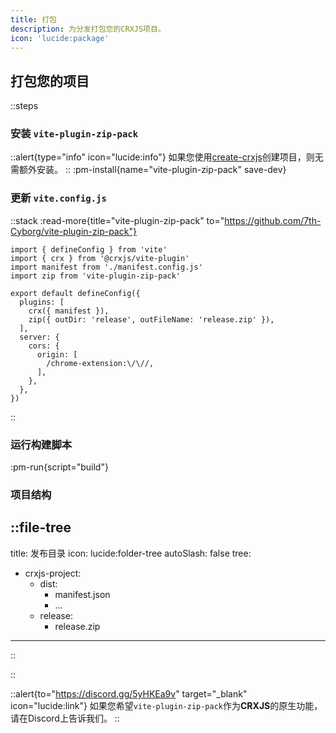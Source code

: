 ```yaml
---
title: 打包
description: 为分发打包您的CRXJS项目。
icon: 'lucide:package'
---
```


## 打包您的项目
::steps
### 安装 `vite-plugin-zip-pack`

::alert{type="info" icon="lucide:info"}
  如果您使用[create-crxjs](/guide/installation/create-crxjs)创建项目，则无需额外安装。
::
:pm-install{name="vite-plugin-zip-pack" save-dev}


### 更新 `vite.config.js`

::stack
:read-more{title="vite-plugin-zip-pack" to="https://github.com/7th-Cyborg/vite-plugin-zip-pack"}
```js{4, 9} [vite.config.js]
import { defineConfig } from 'vite'
import { crx } from '@crxjs/vite-plugin'
import manifest from './manifest.config.js'
import zip from 'vite-plugin-zip-pack'

export default defineConfig({
  plugins: [
    crx({ manifest }),
    zip({ outDir: 'release', outFileName: 'release.zip' }),
  ],
  server: {
    cors: {
      origin: [
        /chrome-extension:\/\//,
      ],
    },
  },
})
```
::
### 运行构建脚本
:pm-run{script="build"}

### 项目结构

::file-tree
---
title: 发布目录
icon: lucide:folder-tree
autoSlash: false
tree:
  - crxjs-project:
    - dist:
      - manifest.json
      - ...
    - release:
      - release.zip
---
::

::

::alert{to="https://discord.gg/5yHKEa9v" target="_blank" icon="lucide:link"}
  如果您希望`vite-plugin-zip-pack`作为**CRXJS**的原生功能，请在Discord上告诉我们。
::


